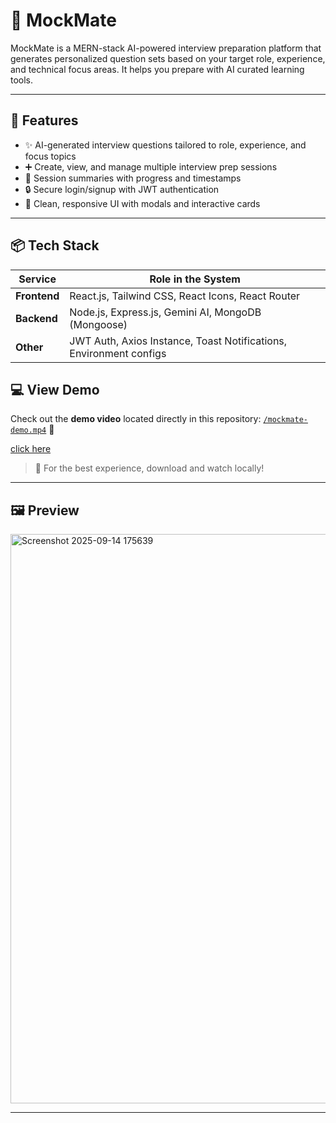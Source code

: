# 🎯 MockMate

MockMate is a MERN-stack AI-powered interview preparation platform that generates personalized question sets based on your target role, experience, and technical focus areas. It helps you prepare with AI curated learning tools.

---

## 🚀 Features

- ✨ AI-generated interview questions tailored to role, experience, and focus topics
- ➕ Create, view, and manage multiple interview prep sessions
- 🧾 Session summaries with progress and timestamps
- 🔒 Secure login/signup with JWT authentication
- 🎨 Clean, responsive UI with modals and interactive cards

---

## 📦 Tech Stack

| Service                  | Role in the System |
|--------------------------|---------------------|
| **Frontend** | React.js, Tailwind CSS, React Icons, React Router |
| **Backend** | Node.js, Express.js, Gemini AI, MongoDB (Mongoose) |
| **Other** | JWT Auth, Axios Instance, Toast Notifications, Environment configs |

## 💻 View Demo
Check out the **demo video** located directly in this repository:
[`/mockmate-demo.mp4`]([(https://github.com/hmaddi16/MockMate-AI/blob/main/MockMate-%20Demo%20Video.mp4)]) 🎥


[click here 
](https://github.com/hmaddi16/MockMate-AI/blob/main/MockMate-%20Demo%20Video.mp4)

> 🔁 For the best experience, download and watch locally!

---

## 🖼️ Preview
<img width="1918" height="911" alt="Screenshot 2025-09-14 175639" src="https://github.com/user-attachments/assets/c061a83d-8466-4d39-8491-ec89e39a0d91" />

---
